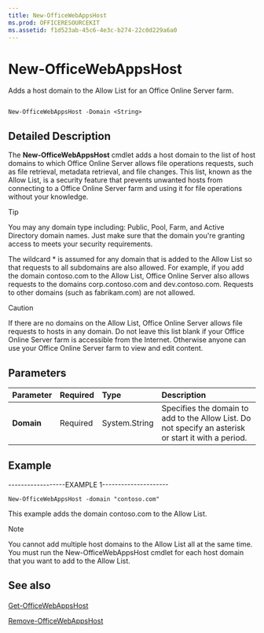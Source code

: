 ```yaml
---
title: New-OfficeWebAppsHost
ms.prod: OFFICERESOURCEKIT
ms.assetid: f1d523ab-45c6-4e3c-b274-22c0d229a6a0
---
```



# New-OfficeWebAppsHost

Adds a host domain to the Allow List for an Office Online Server farm.
  
    
    


```

New-OfficeWebAppsHost -Domain <String>
```


## Detailed Description

The **New-OfficeWebAppsHost** cmdlet adds a host domain to the list of host domains to which Office Online Server allows file operations requests, such as file retrieval, metadata retrieval, and file changes. This list, known as the Allow List, is a security feature that prevents unwanted hosts from connecting to a Office Online Server farm and using it for file operations without your knowledge.
  
    
    

> [!TIP]
> You may any domain type including: Public, Pool, Farm, and Active Directory domain names. Just make sure that the domain you're granting access to meets your security requirements. 
  
    
    

The wildcard * is assumed for any domain that is added to the Allow List so that requests to all subdomains are also allowed. For example, if you add the domain contoso.com to the Allow List, Office Online Server also allows requests to the domains corp.contoso.com and dev.contoso.com. Requests to other domains (such as fabrikam.com) are not allowed.
  
    
    

> [!CAUTION]
> If there are no domains on the Allow List, Office Online Server allows file requests to hosts in any domain. Do not leave this list blank if your Office Online Server farm is accessible from the Internet. Otherwise anyone can use your Office Online Server farm to view and edit content. 
  
    
    


  
    
    

## Parameters



|**Parameter**|**Required**|**Type**|**Description**|
|:-----|:-----|:-----|:-----|
|**Domain** <br/> |Required  <br/> |System.String  <br/> |Specifies the domain to add to the Allow List. Do not specify an asterisk or start it with a period.  <br/> |
   

## Example

------------------EXAMPLE 1---------------------
  
    
    

```
New-OfficeWebAppsHost -domain "contoso.com"
```

This example adds the domain contoso.com to the Allow List.
  
    
    

> [!NOTE]
> You cannot add multiple host domains to the Allow List all at the same time. You must run the New-OfficeWebAppsHost cmdlet for each host domain that you want to add to the Allow List. 
  
    
    


## See also


#### 


  
    
    
 [Get-OfficeWebAppsHost](get-officewebappshost.md)
  
    
    
 [Remove-OfficeWebAppsHost](remove-officewebappshost.md)
